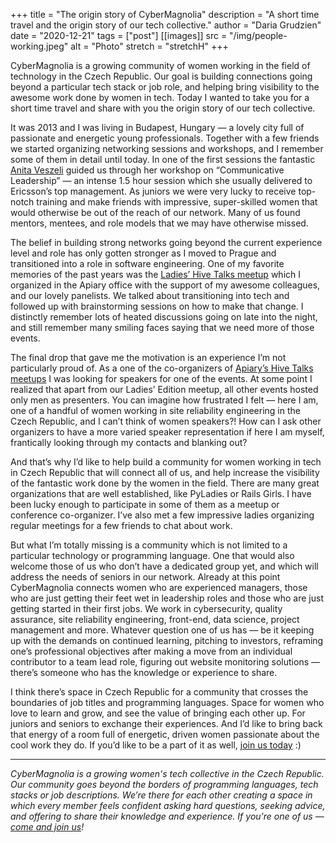 +++
title = "The origin story of CyberMagnolia"
description = "A short time travel and the origin story of our tech collective."
author = "Daria Grudzien"
date = "2020-12-21"
tags = ["post"]
[[images]]
  src = "/img/people-working.jpeg"
  alt = "Photo"
  stretch = "stretchH"
+++

CyberMagnolia is a growing community of women working in the field of technology in the Czech Republic. Our goal is building connections going beyond a particular tech stack or job role, and helping bring visibility to the awesome work done by women in tech. Today I wanted to take you for a short time travel and share with you the origin story of our tech collective.

It was 2013 and I was living in Budapest, Hungary — a lovely city full of passionate and energetic young professionals. Together with a few friends we started organizing networking sessions and workshops, and I remember some of them in detail until today. In one of the first sessions the fantastic [Anita Veszeli](https://www.linkedin.com/in/anitaveszeli/) guided us through her workshop on “Communicative Leadership” — an intense 1.5 hour session which she usually delivered to Ericsson’s top management. As juniors we were very lucky to receive top-notch training and make friends with impressive, super-skilled women that would otherwise be out of the reach of our network. Many of us found mentors, mentees, and role models that we may have otherwise missed.

The belief in building strong networks going beyond the current experience level and role has only gotten stronger as I moved to Prague and transitioned into a role in software engineering. One of my favorite memories of the past years was the [Ladies’ Hive Talks meetup](https://www.youtube.com/watch?v=C-IiRBmq6Ic) which I organized in the Apiary office with the support of my awesome colleagues, and our lovely panelists. We talked about transitioning into tech and followed up with brainstorming sessions on how to make that change. I distinctly remember lots of heated discussions going on late into the night, and still remember many smiling faces saying that we need more of those events.

The final drop that gave me the motivation is an experience I’m not particularly proud of. As a one of the co-organizers of [Apiary’s Hive Talks meetups](https://www.meetup.com/apiaryio/events) I was looking for speakers for one of the events. At some point I realized that apart from our Ladies’ Edition meetup, all other events hosted only men as presenters. You can imagine how frustrated I felt — here I am, one of a handful of women working in site reliability engineering in the Czech Republic, and I can’t think of women speakers?! How can I ask other organizers to have a more varied speaker representation if here I am myself, frantically looking through my contacts and blanking out?

And that’s why I’d like to help build a community for women working in tech in Czech Republic that will connect all of us, and help increase the visibility of the fantastic work done by the women in the field. There are many great organizations that are well established, like PyLadies or Rails Girls. I have been lucky enough to participate in some of them as a meetup or conference co-organizer. I’ve also met a few impressive ladies organizing regular meetings for a few friends to chat about work.

But what I’m totally missing is a community which is not limited to a particular technology or programming language. One that would also welcome those of us who don’t have a dedicated group yet, and which will address the needs of seniors in our network. Already at this point CyberMagnolia connects women who are experienced managers, those who are just getting their feet wet in leadership roles and those who are just getting started in their first jobs. We work in cybersecurity, quality assurance, site reliability engineering, front-end, data science, project management and more. Whatever question one of us has — be it keeping up with the demands on continued learning, pitching to investors, reframing one’s professional objectives after making a move from an individual contributor to a team lead role, figuring out website monitoring solutions — there’s someone who has the knowledge or experience to share.

I think there’s space in Czech Republic for a community that crosses the boundaries of job titles and programming languages. Space for women who love to learn and grow, and see the value of bringing each other up. For juniors and seniors to exchange their experiences. And I’d like to bring back that energy of a room full of energetic, driven women passionate about the cool work they do. If you’d like to be a part of it as well, [join us today](https://docs.google.com/forms/d/e/1FAIpQLSdSJjxdho3MrOk2iF7q75kk2d90Bft37ziBiin9TIZ3GC-f_w/viewform?usp=sf_link) :)

----

*CyberMagnolia is a growing women's tech collective in the Czech Republic. Our community goes beyond the borders of programming languages, tech stacks or job descriptions. We’re there for each other creating a space in which every member feels confident asking hard questions, seeking advice, and offering to share their knowledge and experience. If you're one of us — [come and join us](https://cybermagnolia.com/join/)!*
